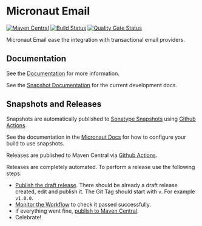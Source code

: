 # Micronaut Email

[![Maven Central](https://img.shields.io/maven-central/v/io.micronaut.email/micronaut-email.svg?label=Maven%20Central)](https://search.maven.org/search?q=g:%22io.micronaut.email%22%20AND%20a:%22micronaut-email%22)
[![Build Status](https://github.com/micronaut-projects/micronaut-email/workflows/Java%20CI/badge.svg)](https://github.com/micronaut-projects/micronaut-email/actions)
[![Quality Gate Status](https://sonarcloud.io/api/project_badges/measure?project=micronaut-projects_micronaut-email&metric=alert_status)](https://sonarcloud.io/summary/new_code?id=micronaut-projects_micronaut-email)


Micronaut Email ease the integration with transactional email providers.

## Documentation

See the [Documentation](https://micronaut-projects.github.io/micronaut-email/latest/guide/) for more information. 

See the [Snapshot Documentation](https://micronaut-projects.github.io/micronaut-email/snapshot/guide/) for the current development docs.

## Snapshots and Releases

Snapshots are automatically published to [Sonatype Snapshots](https://s01.oss.sonatype.org/content/repositories/snapshots/io/micronaut/) using [Github Actions](https://github.com/micronaut-projects/micronaut-email/actions).

See the documentation in the [Micronaut Docs](https://docs.micronaut.io/latest/guide/index.html#usingsnapshots) for how to configure your build to use snapshots.

Releases are published to Maven Central via [Github Actions](https://github.com/micronaut-projects/micronaut-email/actions).

Releases are completely automated. To perform a release use the following steps:

* [Publish the draft release](https://github.com/micronaut-projects/micronaut-email/releases). There should be already a draft release created, edit and publish it. The Git Tag should start with `v`. For example `v1.0.0`.
* [Monitor the Workflow](https://github.com/micronaut-projects/micronaut-email/actions?query=workflow%3ARelease) to check it passed successfully.
* If everything went fine, [publish to Maven Central](https://github.com/micronaut-projects/micronaut-email/actions?query=workflow%3A"Maven+Central+Sync").
* Celebrate!
